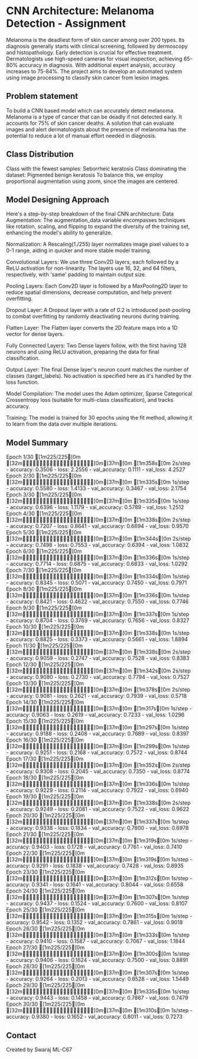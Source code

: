 # CNN Architecture: Melanoma Detection - Assignment
Melanoma is the deadliest form of skin cancer among over 200 types. Its diagnosis generally starts with clinical screening, followed by dermoscopy and histopathology. Early detection is crucial for effective treatment. Dermatologists use high-speed cameras for visual inspection, achieving 65-80% accuracy in diagnosis. With additional expert analysis, accuracy increases to 75-84%. The project aims to develop an automated system using image processing to classify skin cancer from lesion images.

## Problem statement

To build a CNN based model which can accurately detect melanoma. Melanoma is a type of cancer that can be deadly if not detected early. It accounts for 75% of skin cancer deaths. A solution that can evaluate images and alert dermatologists about the presence of melanoma has the potential to reduce a lot of manual effort needed in diagnosis.

## Class Distribution

Class with the fewest samples: Seborrheic keratosis
Class dominating the dataset: Pigmented benign keratosis
To balance this, we employ proportional augmentation using zoom, since the images are centered.


## Model Designing Approach

Here's a step-by-step breakdown of the final CNN architecture:
Data Augmentation: The augmentation_data variable encompasses techniques like rotation, scaling, and flipping to expand the diversity of the training set, enhancing the model's ability to generalize.

Normalization: A Rescaling(1./255) layer normalizes image pixel values to a 0-1 range, aiding in quicker and more stable model training.

Convolutional Layers: We use three Conv2D layers, each followed by a ReLU activation for non-linearity. The layers use 16, 32, and 64 filters, respectively, with 'same' padding to maintain output size.

Pooling Layers: Each Conv2D layer is followed by a MaxPooling2D layer to reduce spatial dimensions, decrease computation, and help prevent overfitting.

Dropout Layer: A Dropout layer with a rate of 0.2 is introduced post-pooling to combat overfitting by randomly deactivating neurons during training.

Flatten Layer: The Flatten layer converts the 2D feature maps into a 1D vector for dense layers.

Fully Connected Layers: Two Dense layers follow, with the first having 128 neurons and using ReLU activation, preparing the data for final classification.

Output Layer: The final Dense layer's neuron count matches the number of classes (target_labels). No activation is specified here as it's handled by the loss function.

Model Compilation: The model uses the Adam optimizer, Sparse Categorical Crossentropy loss (suitable for multi-class classification), and tracks accuracy.

Training: The model is trained for 30 epochs using the fit method, allowing it to learn from the data over multiple iterations.
 

## Model Summary

Epoch 1/30
[1m225/225[0m [32m━━━━━━━━━━━━━━━━━━━━[0m[37m[0m [1m358s[0m 2s/step - accuracy: 0.3506 - loss: 2.2556 - val_accuracy: 0.1111 - val_loss: 4.2527
Epoch 2/30
[1m225/225[0m [32m━━━━━━━━━━━━━━━━━━━━[0m[37m[0m [1m335s[0m 1s/step - accuracy: 0.5580 - loss: 1.4133 - val_accuracy: 0.3467 - val_loss: 2.1754
Epoch 3/30
[1m225/225[0m [32m━━━━━━━━━━━━━━━━━━━━[0m[37m[0m [1m335s[0m 1s/step - accuracy: 0.6396 - loss: 1.1179 - val_accuracy: 0.5789 - val_loss: 1.2512
Epoch 4/30
[1m225/225[0m [32m━━━━━━━━━━━━━━━━━━━━[0m[37m[0m [1m338s[0m 2s/step - accuracy: 0.7207 - loss: 0.8641 - val_accuracy: 0.6694 - val_loss: 0.9570
Epoch 5/30
[1m225/225[0m [32m━━━━━━━━━━━━━━━━━━━━[0m[37m[0m [1m344s[0m 2s/step - accuracy: 0.7498 - loss: 0.7553 - val_accuracy: 0.6394 - val_loss: 1.0832
Epoch 6/30
[1m225/225[0m [32m━━━━━━━━━━━━━━━━━━━━[0m[37m[0m [1m336s[0m 1s/step - accuracy: 0.7714 - loss: 0.6875 - val_accuracy: 0.6833 - val_loss: 1.0292
Epoch 7/30
[1m225/225[0m [32m━━━━━━━━━━━━━━━━━━━━[0m[37m[0m [1m334s[0m 1s/step - accuracy: 0.8345 - loss: 0.5071 - val_accuracy: 0.7450 - val_loss: 0.7971
Epoch 8/30
[1m225/225[0m [32m━━━━━━━━━━━━━━━━━━━━[0m[37m[0m [1m336s[0m 1s/step - accuracy: 0.8421 - loss: 0.4622 - val_accuracy: 0.7550 - val_loss: 0.7746
Epoch 9/30
[1m225/225[0m [32m━━━━━━━━━━━━━━━━━━━━[0m[37m[0m [1m337s[0m 1s/step - accuracy: 0.8704 - loss: 0.3769 - val_accuracy: 0.7656 - val_loss: 0.8327
Epoch 10/30
[1m225/225[0m [32m━━━━━━━━━━━━━━━━━━━━[0m[37m[0m [1m338s[0m 1s/step - accuracy: 0.8825 - loss: 0.3373 - val_accuracy: 0.5661 - val_loss: 1.8894
Epoch 11/30
[1m225/225[0m [32m━━━━━━━━━━━━━━━━━━━━[0m[37m[0m [1m338s[0m 2s/step - accuracy: 0.9059 - loss: 0.2747 - val_accuracy: 0.7528 - val_loss: 0.8383
Epoch 12/30
[1m225/225[0m [32m━━━━━━━━━━━━━━━━━━━━[0m[37m[0m [1m342s[0m 2s/step - accuracy: 0.9080 - loss: 0.2730 - val_accuracy: 0.7794 - val_loss: 0.7527
Epoch 13/30
[1m225/225[0m [32m━━━━━━━━━━━━━━━━━━━━[0m[37m[0m [1m378s[0m 2s/step - accuracy: 0.9081 - loss: 0.2621 - val_accuracy: 0.7939 - val_loss: 0.5718
Epoch 14/30
[1m225/225[0m [32m━━━━━━━━━━━━━━━━━━━━[0m[37m[0m [1m317s[0m 1s/step - accuracy: 0.9063 - loss: 0.2619 - val_accuracy: 0.7233 - val_loss: 1.0296
Epoch 15/30
[1m225/225[0m [32m━━━━━━━━━━━━━━━━━━━━[0m[37m[0m [1m297s[0m 1s/step - accuracy: 0.9188 - loss: 0.2408 - val_accuracy: 0.7689 - val_loss: 0.8397
Epoch 16/30
[1m225/225[0m [32m━━━━━━━━━━━━━━━━━━━━[0m[37m[0m [1m299s[0m 1s/step - accuracy: 0.9251 - loss: 0.2168 - val_accuracy: 0.7572 - val_loss: 0.8744
Epoch 17/30
[1m225/225[0m [32m━━━━━━━━━━━━━━━━━━━━[0m[37m[0m [1m352s[0m 2s/step - accuracy: 0.9308 - loss: 0.2045 - val_accuracy: 0.7350 - val_loss: 0.8774
Epoch 18/30
[1m225/225[0m [32m━━━━━━━━━━━━━━━━━━━━[0m[37m[0m [1m336s[0m 1s/step - accuracy: 0.9229 - loss: 0.2114 - val_accuracy: 0.7922 - val_loss: 0.6940
Epoch 19/30
[1m225/225[0m [32m━━━━━━━━━━━━━━━━━━━━[0m[37m[0m [1m338s[0m 2s/step - accuracy: 0.9249 - loss: 0.2081 - val_accuracy: 0.7522 - val_loss: 0.9622
Epoch 20/30
[1m225/225[0m [32m━━━━━━━━━━━━━━━━━━━━[0m[37m[0m [1m337s[0m 1s/step - accuracy: 0.9338 - loss: 0.1834 - val_accuracy: 0.7800 - val_loss: 0.6978
Epoch 21/30
[1m225/225[0m [32m━━━━━━━━━━━━━━━━━━━━[0m[37m[0m [1m319s[0m 1s/step - accuracy: 0.9403 - loss: 0.1728 - val_accuracy: 0.7761 - val_loss: 0.7410
Epoch 22/30
[1m225/225[0m [32m━━━━━━━━━━━━━━━━━━━━[0m[37m[0m [1m319s[0m 1s/step - accuracy: 0.9291 - loss: 0.1838 - val_accuracy: 0.7428 - val_loss: 0.8935
Epoch 23/30
[1m225/225[0m [32m━━━━━━━━━━━━━━━━━━━━[0m[37m[0m [1m312s[0m 1s/step - accuracy: 0.9341 - loss: 0.1641 - val_accuracy: 0.8044 - val_loss: 0.6558
Epoch 24/30
[1m225/225[0m [32m━━━━━━━━━━━━━━━━━━━━[0m[37m[0m [1m307s[0m 1s/step - accuracy: 0.9437 - loss: 0.1524 - val_accuracy: 0.7600 - val_loss: 0.8107
Epoch 25/30
[1m225/225[0m [32m━━━━━━━━━━━━━━━━━━━━[0m[37m[0m [1m315s[0m 1s/step - accuracy: 0.9542 - loss: 0.1352 - val_accuracy: 0.7861 - val_loss: 0.9018
Epoch 26/30
[1m225/225[0m [32m━━━━━━━━━━━━━━━━━━━━[0m[37m[0m [1m333s[0m 1s/step - accuracy: 0.9410 - loss: 0.1587 - val_accuracy: 0.7067 - val_loss: 1.1844
Epoch 27/30
[1m225/225[0m [32m━━━━━━━━━━━━━━━━━━━━[0m[37m[0m [1m300s[0m 1s/step - accuracy: 0.9406 - loss: 0.1624 - val_accuracy: 0.7500 - val_loss: 0.8891
Epoch 28/30
[1m225/225[0m [32m━━━━━━━━━━━━━━━━━━━━[0m[37m[0m [1m307s[0m 1s/step - accuracy: 0.9264 - loss: 0.2013 - val_accuracy: 0.6528 - val_loss: 1.5449
Epoch 29/30
[1m225/225[0m [32m━━━━━━━━━━━━━━━━━━━━[0m[37m[0m [1m335s[0m 1s/step - accuracy: 0.9443 - loss: 0.1458 - val_accuracy: 0.7867 - val_loss: 0.7479
Epoch 30/30
[1m225/225[0m [32m━━━━━━━━━━━━━━━━━━━━[0m[37m[0m [1m310s[0m 1s/step - accuracy: 0.9380 - loss: 0.1652 - val_accuracy: 0.8011 - val_loss: 0.7273


## Contact
Created by Swaraj ML-C67 